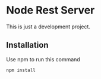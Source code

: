 # Node Rest Server
This is just a development project.

## Installation
Use npm to run this command
```bash
npm install
```
